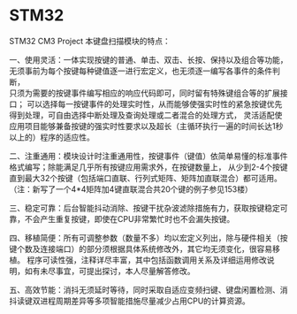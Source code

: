# STM32
STM32 CM3 Project
本键盘扫描模块的特点：

一、使用灵活：一体实现按键的普通、单击、双击、长按、保持以及组合等功能，无须事前为每个按键每种键值逐一进行宏定义，也无须逐一编写各事件的条件判断，                     
                     只须为需要的按键事件编写相应的响应代码即可，同时留有特殊键组合等的扩展接口；
                     可以选择每一按键事件的处理实时性，从而能够使强实时性的紧急按键优先得到处理，可自由选择中断处理及查询处理或二者混合的处理方式，
                     灵活适配使应用项目能够兼备按键的强实时性要求以及超长（主循环执行一遍的时间长达1秒以上的）程序的适应性。

二、注重通用：模块设计时注重通用性，按键事件（键值）依简单易懂的标准事件格式编写；除能满足几乎所有按键应用需求外，在按键数量上，
                     从少到2-4个按键直到最大32个按键（包括端口直联、行列式矩阵、矩阵加直联混合）都可适用。（注：新写了一个4*4矩阵加4键直联混合共20个键的例子参见153楼）


三、稳定可靠：后台智能抖动消除、按键干扰杂波滤除措施有力，获取按键稳定可靠，不会产生重复按键，即使在CPU非常繁忙时也不会漏失按键。 

          
四、移植简便：所有可调整参数（数量不多）均以宏定义列出，除与硬件相关（按键个数及连接端口）的部分须根据具体系统修改外，其它均无须变化，很容易移植。
                     程序可读性强，注释详尽丰富，其中包括函数调用关系及详细运用修改说明，如有未尽事宜，可提出探讨，本人尽量解答修改。


五、高效节能：消抖无须延时等待，同时采取自适应变频扫键、键盘闲置检测、消抖读键双进程周期差异等多项智能措施尽量减少占用CPU的计算资源。
